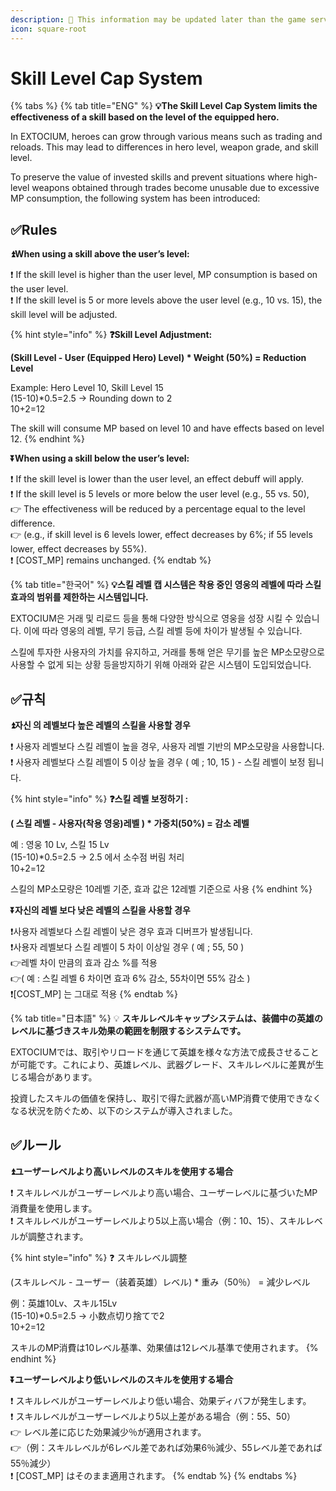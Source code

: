 ```yaml
---
description: 🛑 This information may be updated later than the game server data.
icon: square-root
---
```


# Skill Level Cap System

{% tabs %}
{% tab title="ENG" %}
**💡The Skill Level Cap System limits the effectiveness of a skill based on the level of the equipped hero.**

In EXTOCIUM, heroes can grow through various means such as trading and reloads. This may lead to differences in hero level, weapon grade, and skill level.&#x20;

To preserve the value of invested skills and prevent situations where high-level weapons obtained through trades become unusable due to excessive MP consumption, the following system has been introduced:

## ✅Rules

**⏫When using a skill above the user’s level:**

❗ If the skill level is higher than the user level, MP consumption is based on the user level. \
❗ If the skill level is 5 or more levels above the user level (e.g., 10 vs. 15), the skill level will be adjusted.

{% hint style="info" %}
**❓Skill Level Adjustment:**

**(Skill Level - User (Equipped Hero) Level) \* Weight (50%) = Reduction Level**&#x20;

Example: Hero Level 10, Skill Level 15 \
(15-10)\*0.5=2.5 -> Rounding down to 2 \
10+2=12&#x20;

The skill will consume MP based on level 10 and have effects based on level 12.
{% endhint %}

**⏬When using a skill below the user’s level:**

❗ If the skill level is lower than the user level, an effect debuff will apply. \
❗ If the skill level is 5 levels or more below the user level (e.g., 55 vs. 50), \
👉 The effectiveness will be reduced by a percentage equal to the level difference. \
👉 (e.g., if skill level is 6 levels lower, effect decreases by 6%; if 55 levels lower, effect decreases by 55%). \
❗ \[COST\_MP] remains unchanged.
{% endtab %}

{% tab title="한국어" %}
**💡스킬 레벨 캡 시스템은 착용 중인 영웅의 레벨에 따라 스킬 효과의 범위를 제한하는 시스템입니다.**

EXTOCIUM은 거래 및 리로드 등을 통해 다양한 방식으로 영웅을 성장 시킬 수 있습니다. 이에 따라 영웅의 레벨, 무기 등급, 스킬 레벨 등에 차이가 발생될 수 있습니다.&#x20;

스킬에 투자한 사용자의 가치를 유지하고, 거래를 통해 얻은 무기를 높은 MP소모량으로 사용할 수 없게 되는 상황 등을방지하기 위해 아래와 같은 시스템이 도입되었습니다.

## ✅규칙

**⏫자신 의 레벨보다 높은 레벨의 스킬을 사용할 경우**

❗ 사용자 레벨보다 스킬 레벨이 높을 경우, 사용자 레벨 기반의 MP소모량을 사용합니다.\
❗ 사용자 레벨보다 스킬 레벨이 5 이상 높을 경우 ( 예 ; 10, 15 ) - 스킬 레벨이 보정 됩니다.

{% hint style="info" %}
**❓스킬 레벨 보정하기 :**

**( 스킬 레벨 - 사용자(착용 영웅)레벨 ) \* 가중치(50%) = 감소 레벨**

예 : 영웅 10 Lv, 스킬 15 Lv\
(15-10)\*0.5=2.5 -> 2.5 에서 소수점 버림 처리\
10+2=12

스킬의 MP소모량은 10레벨 기준, 효과 값은 12레벨 기준으로 사용
{% endhint %}

**⏬자신의 레벨 보다 낮은 레벨의 스킬을 사용할 경우**

❗사용자 레벨보다 스킬 레벨이 낮은 경우 효과 디버프가 발생됩니다.\
❗사용자 레벨보다 스킬 레벨이 5 차이 이상일 경우 ( 예 ; 55, 50 ) \
👉레벨 차이 만큼의 효과 감소 %를 적용 \
👉( 예 : 스킬 레벨 6 차이면 효과 6% 감소, 55차이면 55% 감소 )\
❗\[COST\_MP] 는 그대로 적용
{% endtab %}

{% tab title="日本語" %}
💡 **スキルレベルキャップシステムは、装備中の英雄のレベルに基づきスキル効果の範囲を制限するシステムです。**

EXTOCIUMでは、取引やリロードを通じて英雄を様々な方法で成長させることが可能です。これにより、英雄レベル、武器グレード、スキルレベルに差異が生じる場合があります。

投資したスキルの価値を保持し、取引で得た武器が高いMP消費で使用できなくなる状況を防ぐため、以下のシステムが導入されました。

## ✅ルール

**⏫ユーザーレベルより高いレベルのスキルを使用する場合**

❗ スキルレベルがユーザーレベルより高い場合、ユーザーレベルに基づいたMP消費量を使用します。 \
❗ スキルレベルがユーザーレベルより5以上高い場合（例：10、15）、スキルレベルが調整されます。

{% hint style="info" %}
❓ スキルレベル調整

(スキルレベル - ユーザー（装着英雄）レベル) \* 重み（50％） = 減少レベル

&#x20;例：英雄10Lv、スキル15Lv \
(15-10)\*0.5=2.5 -> 小数点切り捨てで2 \
10+2=12&#x20;

スキルのMP消費は10レベル基準、効果値は12レベル基準で使用されます。
{% endhint %}

**⏬ユーザーレベルより低いレベルのスキルを使用する場合**

❗ スキルレベルがユーザーレベルより低い場合、効果ディバフが発生します。 \
❗ スキルレベルがユーザーレベルより5以上差がある場合（例：55、50） \
👉 レベル差に応じた効果減少％が適用されます。 \
👉（例：スキルレベルが6レベル差であれば効果6％減少、55レベル差であれば55％減少） \
❗ \[COST\_MP] はそのまま適用されます。
{% endtab %}
{% endtabs %}


